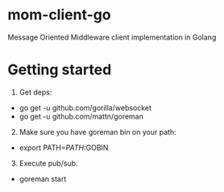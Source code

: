 # mom-client-go
Message Oriented Middleware client implementation in Golang

# Getting started

1. Get deps:

  * go get -u github.com/gorilla/websocket
  * go get -u github.com/mattn/goreman
  
2. Make sure you have goreman bin on your path:

  * export PATH=$PATH:$GOBIN

3. Execute pub/sub.

  * goreman start
